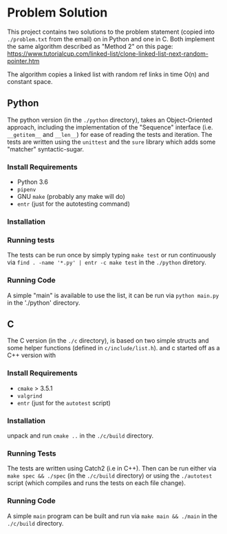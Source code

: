 # Problem Solution
This project contains two solutions to the problem statement (copied into `./problem.txt` from the email) on in Python and one in C. Both implement the same algorithm described as "Method 2" on this page:
https://www.tutorialcup.com/linked-list/clone-linked-list-next-random-pointer.htm

The algorithm copies a linked list with random ref links in time O(n) and constant space.

## Python
The python version (in the `./python` directory), takes an Object-Oriented approach, including the implementation of the "Sequence" interface (i.e. `__getitem__` and `__len__`) for ease of reading the tests and iteration. The tests are written using the `unittest` and the  `sure` library which adds some "matcher" syntactic-sugar.

### Install Requirements

* Python 3.6
* `pipenv`
* GNU `make` (probably any make will do)
* `entr` (just for the autotesting command)

### Installation

### Running tests

The tests can be run once by simply typing `make test` or run continuously via `find . -name '*.py' | entr -c make test` in the `./python` diretory.

### Running Code
A simple "main" is available to use the list, it can be run via `python main.py` in the './python' directory.

## C

The C version (in the `./c` directory), is based on two simple structs and some helper functions (defined in `c/include/list.h`). and c  started off as a C++ version with 

### Install Requirements

* `cmake` > 3.5.1 
* `valgrind`
* `entr` (just for the `autotest` script)

### Installation
unpack and run `cmake ..` in the `./c/build` directory.

### Running Tests

The tests are written using Catch2 (i.e in C++). Then can be run either via `make spec && ./spec` (in the `./c/build` directory) or using the `./autotest` script (which compiles and runs the tests on each file change).


### Running Code

A simple `main` program can be built and run via `make main && ./main` in the `./c/build` directory.

